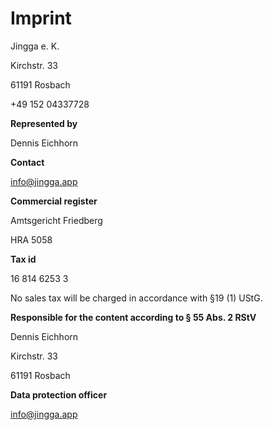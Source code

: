 # Imprint

Jingga e. K.

Kirchstr. 33

61191 Rosbach

+49 152 04337728

**Represented by**

Dennis Eichhorn

**Contact**

info@jingga.app

**Commercial register**

Amtsgericht Friedberg

HRA 5058

**Tax id**

16 814 6253 3

No sales tax will be charged in accordance with §19 (1) UStG.

**Responsible for the content according to § 55 Abs. 2 RStV**

Dennis Eichhorn

Kirchstr. 33

61191 Rosbach

**Data protection officer**

info@jingga.app